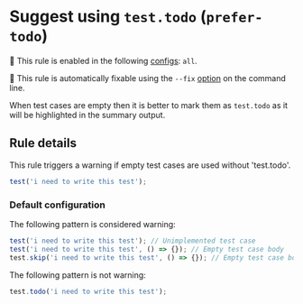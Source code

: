 # Suggest using `test.todo` (`prefer-todo`)

💼 This rule is enabled in the following
[configs](https://github.com/jest-community/eslint-plugin-jest#shareable-configurations):
`all`.

🔧 This rule is automatically fixable using the `--fix`
[option](https://eslint.org/docs/latest/user-guide/command-line-interface#--fix)
on the command line.

<!-- end rule header - generated by `yarn tools:regenerate-docs` -->

When test cases are empty then it is better to mark them as `test.todo` as it
will be highlighted in the summary output.

## Rule details

This rule triggers a warning if empty test cases are used without 'test.todo'.

```js
test('i need to write this test');
```

### Default configuration

The following pattern is considered warning:

```js
test('i need to write this test'); // Unimplemented test case
test('i need to write this test', () => {}); // Empty test case body
test.skip('i need to write this test', () => {}); // Empty test case body
```

The following pattern is not warning:

```js
test.todo('i need to write this test');
```
